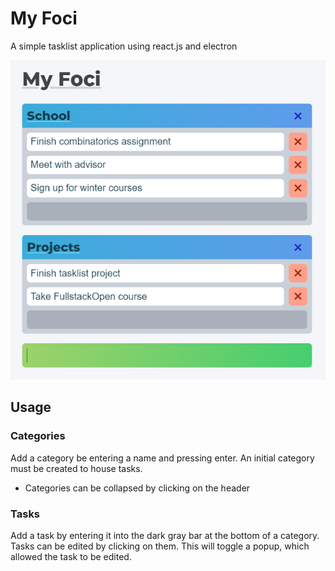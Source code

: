# My Foci
A simple tasklist application using react.js and electron

![Screenshot of My Foci](public/myFociScreenshot.png)

## Usage
### Categories
Add a category be entering a name and pressing enter. An initial category must be created to house tasks.
- Categories can be collapsed by clicking on the header

### Tasks
Add a task by entering it into the dark gray bar at the bottom of a category.
Tasks can be edited by clicking on them. This will toggle a popup, which allowed the task to be edited.

